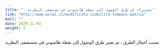 ```yaml
---
title: "- تغييرات في طرق الوصول إلى نقطة طامبوني في مستشفى البطرية"
link: "http://www.aslal.it/modificata-viabilita-tamponi-patria"
mail: ""
date: 2020-11-03
weight: 1
---
```


بسبب أعمال الطرق ، تم تغيير طرق الوصول إلى نقطة طامبوني في مستشفى البطرية